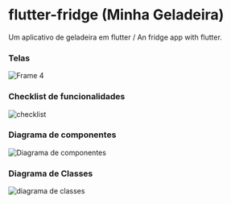 # flutter-fridge (Minha Geladeira)
Um aplicativo de geladeira em flutter /  An fridge app with flutter.

### Telas
 ![Frame 4](https://user-images.githubusercontent.com/23065460/127905726-da3869ec-38ff-49b9-a8f3-128b66ff8d41.png)

### Checklist de funcionalidades
![checklist](https://user-images.githubusercontent.com/23065460/127902528-d6b4e85b-6e1c-48ce-82ea-23a768af7f15.png)

### Diagrama de componentes
![Diagrama de componentes](https://user-images.githubusercontent.com/23065460/127902538-a0712f50-4ee9-42f0-8b20-d6d97800f70f.png)

### Diagrama de Classes
![diagrama de classes](https://user-images.githubusercontent.com/23065460/127902532-474dda61-d8ff-47e4-955e-9116e4949145.png)
